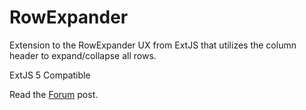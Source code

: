 RowExpander
===========

Extension to the RowExpander UX from ExtJS that utilizes the column header to expand/collapse all rows.

ExtJS 5 Compatible

Read the [Forum] post.

[Forum]: http://www.sencha.com/forum/showthread.php?184540-RowExpander-including-expand-collapse-all-via-header&p=746066